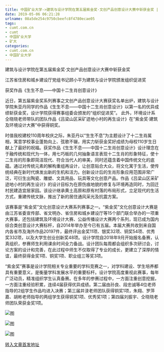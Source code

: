 ```yaml
---
title: 中国矿业大学->建筑与设计学院在第五届紫金奖·文创产品创意设计大赛中斩获金奖 | cumt.com.cn
date: 2019-05-06 06:21:28
urlname: 08a5de254c9750cbeefc8f4780ecae05
tags: 
- cumt.com.cn
- cumt
- 中国矿业大学
- 矿大
categories:
- cumt.com.cn
- 中国矿业大学
---
```


建筑与设计学院在第五届紫金奖·文创产品创意设计大赛中斩获金奖

江苏省住房和城乡建设厅党组书记顾小平为建筑与设计学院颁发组织促进奖

获奖作品《生生不息——中国十二生肖创意设计》

近日，第五届紫金奖系列赛事之文创产品创意设计大赛获奖名单出炉，建筑与设计学院朱亚丹同学的作品《生生不息——中国十二生肖创意设计》以第一名的优异成绩斩获金奖，设计学院获得赛事组委会颁发的“组织促进奖”。 此外，环境设计系仝晓晓老师带队的团队作品《吕梁山区采矿迹地小村的再生设计》在“紫金奖·建筑及环境设计大赛”中获得铜奖。

时值我校建校110周年校庆之际，朱亚丹以“生生不息”为主题设计了十二生肖属相，寓意学校事业蓬勃向上、弦歌不辍，用实力斩获金奖好成绩为母校110岁生日献上了最好的祝福。获奖作品《生生不息——中国十二生肖创意设计》设计理念在于融传统和现代为一体，用七巧板的几何抽象语言表现十二生肖的形象特征，使十二生肖的形象即简洁现代、符合当代人的审美，同时还蕴含着中国传统文化的底蕴。通过对传统元素的解构重组再设计，让创意贴合大众，将文化寓于生活，使传统经典在新时代焕发出新的生机和活力。创新设计后的生肖形象应用范围非常广泛，可衍生出陶瓷、雕塑、文具用品、玩具等文化创意产品。作品《吕梁山区采矿迹地小村的再生设计》的设计目标为在原伤痕地貌的修复与环境再造同时，为回迁村民建造宜居家园。该设计继承黄土高原和原有村落的布局形式，立足现代的生活方式，重建传统文脉，推出了新的居住通风采光及抗震方案。

该赛事是“紫金奖”文化创意设计大赛系列赛事之一。“紫金奖”文化创意设计大赛是由江苏省委宣传部、省文明办、省住房和城乡建设厅等15个部门联合举办的一项重大赛事，还包括建筑及环境设计大赛、公益传播设计大赛两个系列，现已成为国内综合类创意设计大赛标杆，自2014年举办至今已有五届。本届大赛共收到来自国内各省市及海外作品20197件，最终评出金奖11项、银奖32项、铜奖54项、优秀奖332项，以及大学生创业创新奖48项。设计学院自2018年9月开始报名备赛，认真组织，参赛师生利用课余时间全力备战。设计团队每周都会组织多次研讨会，讨论方案的设计和完善，在此过程中师生不仅取得了专业的成长，更建立了深厚的情谊，最终获得金奖1项、铜奖1项、职业组三等奖3项。

“紫金奖”赛事是设计学院相关专业重要的学科竞赛之一，对学科建设、学生培养都具有重要意义，是衡量学科发展水平的重要标杆。设计学院高度重视此赛事，每年广泛动员，精准组织学生认真备赛。在多年的参赛过程中，一方面注重创意挖掘，一方面注重经验积累，连续4届获得优异成绩。第二届由孙良、段忠诚等4位老师指导的2组学生作品均进入决赛；第三届井渌老师团队获得铜奖1项，朱翔、罗萍嘉、胡彬老师指导的两组学生获得铜奖1项、优秀奖1项；第四届刘振宇、仝晓晓老师团队荣获金奖1项。

![图](http://xwzx.cumt.edu.cn/_upload/article/images/28/49/8994810a41e191f756b106b3683b/bd8ddfbb-edbd-4c67-9068-3dac47686993.jpg)

![图](http://xwzx.cumt.edu.cn/_upload/article/images/28/49/8994810a41e191f756b106b3683b/d3897b89-5771-4394-8af7-74224d428862.jpg)

![图](http://xwzx.cumt.edu.cn/_upload/article/images/28/49/8994810a41e191f756b106b3683b/85e927f9-2e64-4f13-bf03-729bd6267347.jpg)

[转入文章首发地址](http://xwzx.cumt.edu.cn/ed/65/c513a519525/page.htm)